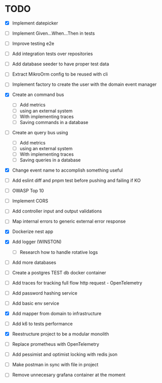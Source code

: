 # TODO
- [x] Implement datepicker

- [ ] Implement Given...When...Then in tests
- [ ] Improve testing e2e
- [ ] Add integration tests over repositories
- [ ] Add database seeder to have proper test data
- [ ] Extract MikroOrm config to be reused with cli

- [ ] Implement factory to create the user with the domain event manager

- [x] Create an command bus
  - [ ] Add metrics
  - [ ] using an external system
  - [ ] With implementing traces
  - [ ] Saving commands in a database
- [ ] Create an query bus using
  - [ ] Add metrics
  - [ ] using an external system
  - [ ] With implementing traces
  - [ ] Saving queries in a database

- [x] Change event name to accomplish something useful

- [ ] Add eslint diff and pnpm test before pushing and failing if KO

- [ ] OWASP Top 10
- [ ] Implement CORS

- [ ] Add controller input and output validations
- [ ] Map internal errors to generic external error response

- [x] Dockerize nest app

- [x] Add logger (WINSTON)
  - [ ] Research how to handle rotative logs
- [ ] Add more databases
- [ ] Create a postgres TEST db docker container

- [ ] Add traces for tracking full flow http request - OpenTelemetry

- [ ] Add password hashing service

- [ ] Add basic env service

- [x] Add mapper from domain to infrastructure

- [ ] Add k6 to tests performance

- [x] Reestructure project to be a modular monolith

- [ ] Replace prometheus with OpenTelemetry

- [ ] Add pessimist and optimist locking with redis json

- [ ] Make postman in sync with file in project

- [ ] Remove unnecesary grafana container at the moment